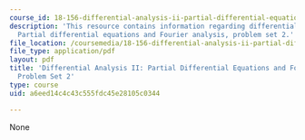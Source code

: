 ```yaml
---
course_id: 18-156-differential-analysis-ii-partial-differential-equations-and-fourier-analysis-spring-2016
description: 'This resource contains information regarding differential analysis II:
  Partial differential equations and Fourier analysis, problem set 2.'
file_location: /coursemedia/18-156-differential-analysis-ii-partial-differential-equations-and-fourier-analysis-spring-2016/a6eed14c4c43c555fdc45e28105c0344_MIT18_156S16_pset2.pdf
file_type: application/pdf
layout: pdf
title: 'Differential Analysis II: Partial Differential Equations and Fourier Analysis,
  Problem Set 2'
type: course
uid: a6eed14c4c43c555fdc45e28105c0344

---
```

None